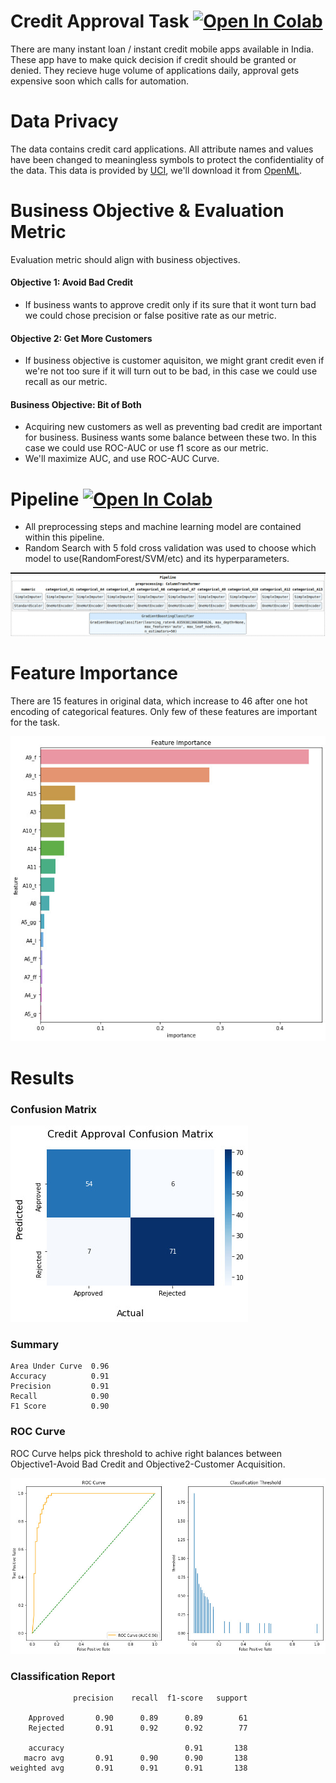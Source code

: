 # Credit Approval Task [![Open In Colab](https://colab.research.google.com/assets/colab-badge.svg)](https://colab.research.google.com/github/breathingcyborg/credit-approval/blob/main/credit-approval.ipynb)

There are many instant loan / instant credit mobile apps available in India. These app have to make quick decision if credit should be granted or denied. They recieve huge volume of applications daily, approval gets expensive soon which calls for automation.

# Data Privacy
The data contains credit card applications. All attribute names and values have been changed to meaningless symbols to protect the confidentiality of the data. This data is provided by [UCI](http://archive.ics.uci.edu/ml/datasets/credit+approval), we'll download it from [OpenML](https://www.openml.org/d/29).

# Business Objective & Evaluation Metric

Evaluation metric should align with business objectives. 

#### Objective 1: Avoid Bad Credit
* If business wants to approve credit only if its sure that it wont turn bad we could chose precision or false positive rate as our metric.

#### Objective 2: Get More Customers
* If business objective is customer aquisiton, we might grant credit even if we're not too sure if it will turn out to be bad, in this case we could use recall as our metric.

#### Business Objective: Bit of Both
* Acquiring new customers as well as preventing bad credit are important for business. Business wants some balance between these two. In this case we could use ROC-AUC or use f1 score as our metric.
* We'll maximize AUC, and use ROC-AUC Curve.

# Pipeline [![Open In Colab](https://colab.research.google.com/assets/colab-badge.svg)](https://colab.research.google.com/github/breathingcyborg/credit-approval/blob/main/credit-approval.ipynb)

* All preprocessing steps and machine learning model are contained within this pipeline.
* Random Search with 5 fold cross validation was used to choose which model to use(RandomForest/SVM/etc) and its hyperparameters.

![pipeline](images/pipeline.jpg)

# Feature Importance
There are 15 features in original data, which increase to 46 after one hot encoding of categorical features. Only few of these features are important for the task.

![feature importance](images/feature_importance.jpg)

# Results

### Confusion Matrix
![confusion matrix](images/confusion_matrix.jpg)

### Summary
```
Area Under Curve  0.96
Accuracy          0.91
Precision         0.91
Recall            0.90
F1 Score          0.90
```

### ROC Curve

ROC Curve helps pick threshold to achive right balances between Objective1-Avoid Bad Credit and Objective2-Customer Acquisition.

![roc curve](images/roc_curve.jpg)

### Classification Report
```
              precision    recall  f1-score   support

    Approved       0.90      0.89      0.89        61
    Rejected       0.91      0.92      0.92        77

    accuracy                           0.91       138
   macro avg       0.91      0.90      0.90       138
weighted avg       0.91      0.91      0.91       138
```
